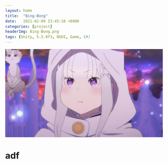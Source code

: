 ```yaml
---
layout: home
title:  "Bing-Bong"
date:   2021-02-09 23:45:10 +0900
categories: [project]
headerImg: Bing-Bong.png
tags: [Unity, 5.5.0f3, NGUI, Game, C#]
---
```

<div class="card">
	<img src="/assets/img/icon.jpg"/>
	<div class="card-body">
		<h1>
			adf
		</h1>
	</div>
</div>